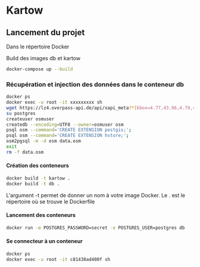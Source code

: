 # Kartow

## Lancement du projet

Dans le répertoire Docker

Build des images db et kartow
```bash
docker-compose up --build
```

### Récupération et injection des données dans le conteneur db
```bash
docker ps
docker exec -u root -it xxxxxxxxx sh
wget https://lz4.overpass-api.de/api/xapi_meta?*[bbox=4.77,43.96,4.79,43.97] -O data.osm
su postgres
createuser osmuser
createdb --encoding=UTF8 --owner=osmuser osm
psql osm --command='CREATE EXTENSION postgis;';
psql osm --command='CREATE EXTENSION hstore;';
osm2pgsql -m -d osm data.osm
exit
rm -f data.osm
```

#### Création des conteneurs
```bash
docker build -t kartow .
docker build -t db .
```

L'argument -t permet de donner un nom à votre image Docker.
Le . est le répertoire où se trouve le Dockerfile

#### Lancement des conteneurs
```bash
docker run -e POSTGRES_PASSWORD=secret -e POSTGRES_USER=postgres db
```

#### Se connecteur à un conteneur
```bash
docker ps
docker exec -u root -it c81438ad400f sh
```
